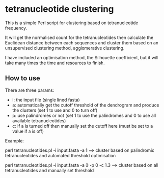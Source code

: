 # tetranucleotide clustering
This is a simple Perl script for clustering based on tetranucleotide frequency.

It will get the normalised count for the tetranucleotides then calculate the Euclidean distance between each sequences and cluster them based on an unsupervised clustering method, agglomerative clustering.

I have included an optimisation method, the Silhouette coefficient, but it will take many times the time and resources to finish.

## How to use
There are three params:
- i: the input file (single lined fasta)
- a: automatically get the cutoff threshold of the dendrogram and produce the clusters (set 1 to use and 0 to turn off)
- p: use palindromes or not (set 1 to use the palindromes and 0 to use all available tetranucleotides)
- c: if a is turned off then manually set the cutoff here (must be set to a value if a is off)

Example:

perl tetranucleotides.pl -i input.fasta -a 1 ==> cluster based on palindromic tetranucleotides and automated threshold optimisation

perl tetranucleotides.pl -i input.fasta -a 0 -p 0 -c 1.3 ==> cluster based on all tetranucleotides and manually set threshold
